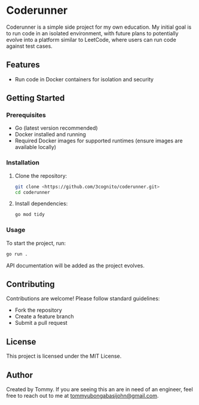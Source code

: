 # Coderunner

Coderunner is a simple side project for my own education. My initial goal is to run code in an isolated environment, with future plans to potentially evolve into a platform similar to LeetCode, where users can run code against test cases.

## Features
- Run code in Docker containers for isolation and security

## Getting Started

### Prerequisites
- Go (latest version recommended)
- Docker installed and running
- Required Docker images for supported runtimes (ensure images are available locally)

### Installation
1. Clone the repository:
   ```bash
   git clone <https://github.com/3cognito/coderunner.git>
   cd coderunner
   ```
2. Install dependencies:
   ```bash
   go mod tidy
   ```

### Usage
To start the project, run:
```bash
go run .
```

API documentation will be added as the project evolves.

## Contributing
Contributions are welcome! Please follow standard guidelines:
- Fork the repository
- Create a feature branch
- Submit a pull request

## License
This project is licensed under the MIT License.

## Author
Created by Tommy. If you are seeing this an are in need of an engineer, feel free to reach out to me at tommyubongabasijohn@gmail.com.

